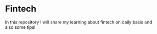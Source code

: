 # Fintech
In this repository I will share my learning about fintech on daily basis and also some tips!
